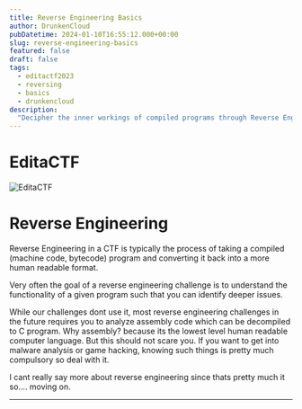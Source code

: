```yaml
---
title: Reverse Engineering Basics
author: DrunkenCloud
pubDatetime: 2024-01-10T16:55:12.000+00:00
slug: reverse-engineering-basics
featured: false
draft: false
tags:
  - editactf2023
  - reversing
  - basics
  - drunkencloud
description:
  "Decipher the inner workings of compiled programs through Reverse Engineering. Transform machine code back into a human-readable format, understanding program functionality and identifying vulnerabilities. While the challenges may involve analyzing assembly code, this skill is invaluable for those interested in malware analysis or game hacking."
---
```

# **EditaCTF**

![EditaCTF](https://hackmd.io/_uploads/ry2OKgqHp.png)

# Reverse Engineering

Reverse Engineering in a CTF is typically the process of taking a compiled (machine code, bytecode) program and converting it back into a more human readable format.

Very often the goal of a reverse engineering challenge is to understand the functionality of a given program such that you can identify deeper issues.

While our challenges dont use it, most reverse engineering challenges in the future requires you to analyze assembly code which can be decompiled to C program. Why assembly? because its the lowest level human readable computer language. But this should not scare you. If you want to get into malware analysis or game hacking, knowing such things is pretty much compulsory so deal with it.

I cant really say more about reverse engineering since thats pretty much it so.... moving on.

---
